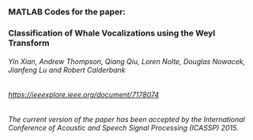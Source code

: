 ### MATLAB Codes for the paper:
### Classification of Whale Vocalizations using the Weyl Transform
######  Yin Xian, Andrew Thompson, Qiang Qiu, Loren Nolte, Douglas Nowacek, Jianfeng Lu and Robert Calderbank
######  https://ieeexplore.ieee.org/document/7178074
###### The current version of the paper has been accepted by the International Conference of Acoustic and Speech Signal Processing (ICASSP) 2015.
